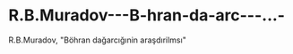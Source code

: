 R.B.Muradov---B-hran-da-arc---...-
==================================

R.B.Muradov, "Böhran dağarcığınin araşdırilmsı"
